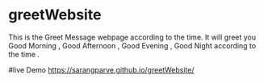 # greetWebsite

This is the Greet Message webpage according to the time. 
It will greet you Good Morning , Good Afternoon , Good Evening , Good Night according to the time .

#live Demo
https://sarangparve.github.io/greetWebsite/
